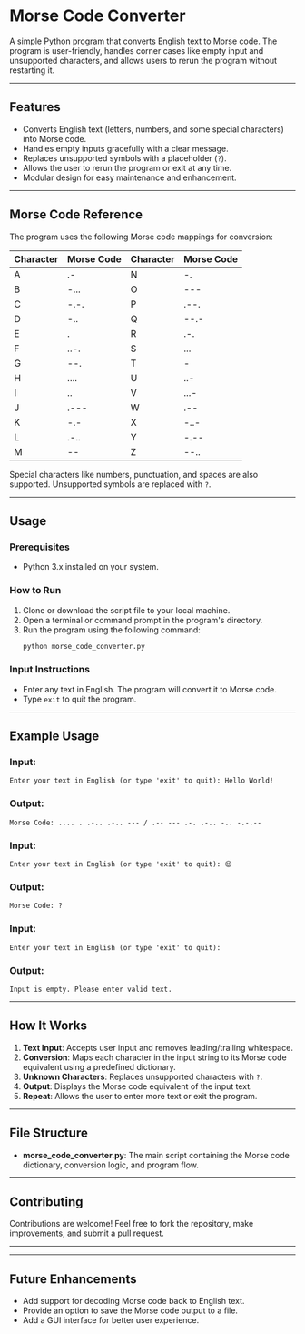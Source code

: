 # Morse Code Converter

A simple Python program that converts English text to Morse code. The program is user-friendly, handles corner cases like empty input and unsupported characters, and allows users to rerun the program without restarting it.

---

## Features

- Converts English text (letters, numbers, and some special characters) into Morse code.
- Handles empty inputs gracefully with a clear message.
- Replaces unsupported symbols with a placeholder (`?`).
- Allows the user to rerun the program or exit at any time.
- Modular design for easy maintenance and enhancement.

---

## Morse Code Reference

The program uses the following Morse code mappings for conversion:

| Character | Morse Code | Character | Morse Code |
|-----------|------------|-----------|------------|
| A         | .-         | N         | -.         |
| B         | -...       | O         | ---        |
| C         | -.-.       | P         | .--.       |
| D         | -..        | Q         | --.-       |
| E         | .          | R         | .-.        |
| F         | ..-.       | S         | ...        |
| G         | --.        | T         | -          |
| H         | ....       | U         | ..-        |
| I         | ..         | V         | ...-       |
| J         | .---       | W         | .--        |
| K         | -.-        | X         | -..-       |
| L         | .-..       | Y         | -.--       |
| M         | --         | Z         | --..       |

Special characters like numbers, punctuation, and spaces are also supported. Unsupported symbols are replaced with `?`.

---

## Usage

### Prerequisites
- Python 3.x installed on your system.

### How to Run
1. Clone or download the script file to your local machine.
2. Open a terminal or command prompt in the program's directory.
3. Run the program using the following command:
   ```bash
   python morse_code_converter.py
   ```

### Input Instructions
- Enter any text in English. The program will convert it to Morse code.
- Type `exit` to quit the program.

---

## Example Usage

### Input:
```plaintext
Enter your text in English (or type 'exit' to quit): Hello World!
```

### Output:
```plaintext
Morse Code: .... . .-.. .-.. --- / .-- --- .-. .-.. -.. -.-.--
```

### Input:
```plaintext
Enter your text in English (or type 'exit' to quit): 😊
```

### Output:
```plaintext
Morse Code: ?
```

### Input:
```plaintext
Enter your text in English (or type 'exit' to quit): 
```

### Output:
```plaintext
Input is empty. Please enter valid text.
```

---

## How It Works

1. **Text Input**: Accepts user input and removes leading/trailing whitespace.
2. **Conversion**: Maps each character in the input string to its Morse code equivalent using a predefined dictionary.
3. **Unknown Characters**: Replaces unsupported characters with `?`.
4. **Output**: Displays the Morse code equivalent of the input text.
5. **Repeat**: Allows the user to enter more text or exit the program.

---

## File Structure

- **morse_code_converter.py**: The main script containing the Morse code dictionary, conversion logic, and program flow.

---

## Contributing

Contributions are welcome! Feel free to fork the repository, make improvements, and submit a pull request.

---



---

## Future Enhancements

- Add support for decoding Morse code back to English text.
- Provide an option to save the Morse code output to a file.
- Add a GUI interface for better user experience.

